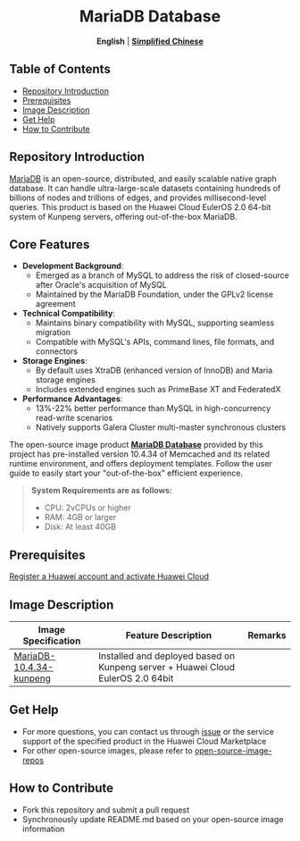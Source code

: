 <h1 align="center">MariaDB Database</h1>
  <p align="center">
    <strong>English</strong> | <a href="README_ZH.md"><strong>Simplified Chinese</strong></a>
  </p>


## Table of Contents

- [Repository Introduction](#repository-introduction)
- [Prerequisites](#prerequisites)
- [Image Description](#image-description)
- [Get Help](#get-help)
- [How to Contribute](#how-to-contribute)

## Repository Introduction

[MariaDB](https://github.com/MariaDB/server) is an open-source, distributed, and easily scalable native graph database. It can handle ultra-large-scale datasets containing hundreds of billions of nodes and trillions of edges, and provides millisecond-level queries. This product is based on the Huawei Cloud EulerOS 2.0 64-bit system of Kunpeng servers, offering out-of-the-box MariaDB.

## Core Features

- **Development Background**:
    - Emerged as a branch of MySQL to address the risk of closed-source after Oracle's acquisition of MySQL
    - Maintained by the MariaDB Foundation, under the GPLv2 license agreement
- **Technical Compatibility**:
    - Maintains binary compatibility with MySQL, supporting seamless migration
    - Compatible with MySQL's APIs, command lines, file formats, and connectors
- **Storage Engines**:
    - By default uses XtraDB (enhanced version of InnoDB) and Maria storage engines
    - Includes extended engines such as PrimeBase XT and FederatedX
- **Performance Advantages**:
    - 13%-22% better performance than MySQL in high-concurrency read-write scenarios
    - Natively supports Galera Cluster multi-master synchronous clusters


The open-source image product [**MariaDB Database**](https://marketplace.huaweicloud.com/intl/hidden/contents/5d13e190-5921-4e42-9db0-064c7c22808d) provided by this project has pre-installed version 10.4.34 of Memcached and its related runtime environment, and offers deployment templates. Follow the user guide to easily start your "out-of-the-box" efficient experience.


> **System Requirements are as follows:**
> - CPU: 2vCPUs or higher
> - RAM: 4GB or larger
> - Disk: At least 40GB

## Prerequisites
[Register a Huawei account and activate Huawei Cloud](https://support.huaweicloud.com/usermanual-account/account_id_001.html)

## Image Description

| Image Specification                                                                                                      | Feature Description | Remarks |
|-----------------------------------------------------------------------------------------------------------| --- | --- |
| [MariaDB-10.4.34-kunpeng](https://github.com/HuaweiCloudDeveloper/memcached-image/tree/MariaDB-10.4.34-kunpeng) | Installed and deployed based on Kunpeng server + Huawei Cloud EulerOS 2.0 64bit |  |

## Get Help
- For more questions, you can contact us through [issue](https://github.com/HuaweiCloudDeveloper/mariaDB-image/issues) or the service support of the specified product in the Huawei Cloud Marketplace
- For other open-source images, please refer to [open-source-image-repos](https://github.com/HuaweiCloudDeveloper/open-source-image-repos)

## How to Contribute
- Fork this repository and submit a pull request
- Synchronously update README.md based on your open-source image information